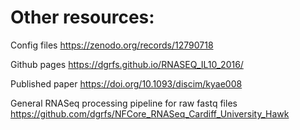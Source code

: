 # Other resources:

Config files
https://zenodo.org/records/12790718

Github pages
https://dgrfs.github.io/RNASEQ_IL10_2016/

Published paper
https://doi.org/10.1093/discim/kyae008

General RNASeq processing pipeline for raw fastq files
https://github.com/dgrfs/NFCore_RNASeq_Cardiff_University_Hawk



